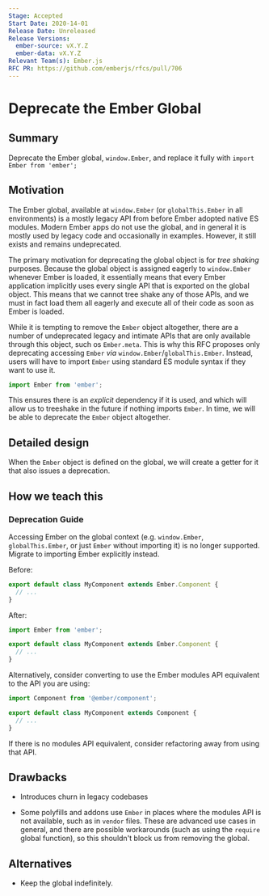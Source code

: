 ```yaml
---
Stage: Accepted
Start Date: 2020-14-01
Release Date: Unreleased
Release Versions:
  ember-source: vX.Y.Z
  ember-data: vX.Y.Z
Relevant Team(s): Ember.js
RFC PR: https://github.com/emberjs/rfcs/pull/706
---
```


# Deprecate the Ember Global

## Summary

Deprecate the Ember global, `window.Ember`, and replace it fully with
`import Ember from 'ember';`

## Motivation

The Ember global, available at `window.Ember` (or `globalThis.Ember` in all
environments) is a mostly legacy API from before Ember adopted native ES
modules. Modern Ember apps do not use the global, and in general it is mostly
used by legacy code and occasionally in examples. However, it still exists and
remains undeprecated.

The primary motivation for deprecating the global object is for _tree shaking_
purposes. Because the global object is assigned eagerly to `window.Ember`
whenever Ember is loaded, it essentially means that every Ember application
implicitly uses every single API that is exported on the global object. This
means that we cannot tree shake any of those APIs, and we must in fact load them
all eagerly and execute all of their code as soon as Ember is loaded.

While it is tempting to remove the `Ember` object altogether, there are a number
of undeprecated legacy and intimate APIs that are only available through this
object, such os `Ember.meta`. This is why this RFC proposes only deprecating
accessing `Ember` _via_ `window.Ember`/`globalThis.Ember`. Instead, users will
have to import `Ember` using standard ES module syntax if they want to use it.

```js
import Ember from 'ember';
```

This ensures there is an _explicit_ dependency if it is used, and which will
allow us to treeshake in the future if nothing imports `Ember`. In time, we will
be able to deprecate the `Ember` object altogether.

## Detailed design

When the `Ember` object is defined on the global, we will create a getter for it
that also issues a deprecation.

## How we teach this

### Deprecation Guide

Accessing Ember on the global context (e.g. `window.Ember`, `globalThis.Ember`,
or just `Ember` without importing it) is no longer supported. Migrate to
importing Ember explicitly instead.

Before:

```js
export default class MyComponent extends Ember.Component {
  // ...
}
```

After:

```js
import Ember from 'ember';

export default class MyComponent extends Ember.Component {
  // ...
}
```

Alternatively, consider converting to use the Ember modules API equivalent to
the API you are using:

```js
import Component from '@ember/component';

export default class MyComponent extends Component {
  // ...
}
```

If there is no modules API equivalent, consider refactoring away from using that
API.

## Drawbacks

- Introduces churn in legacy codebases

- Some polyfills and addons use `Ember` in places where the modules API is not
  available, such as in `vendor` files. These are advanced use cases in general,
  and there are possible workarounds (such as using the `require` global
  function), so this shouldn't block us from removing the global.

## Alternatives

- Keep the global indefinitely.

